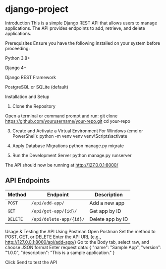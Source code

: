# django-project

Introduction
This is a simple Django REST API that allows users to manage applications. The API provides endpoints to add, retrieve, and delete applications.

Prerequisites
Ensure you have the following installed on your system before proceeding:

Python 3.8+

Django 4+

Django REST Framework

PostgreSQL or SQLite (default)


Installation and Setup

1. Clone the Repository

Open a terminal or command prompt and run:
git clone https://github.com/yourusername/your-repo.git
cd your-repo

3. Create and Activate a Virtual Environment
For Windows (cmd or PowerShell):
python -m venv venv
venv\Scripts\activate

4. Apply Database Migrations
python manage.py migrate

5. Run the Development Server
python manage.py runserver

The API should now be running at http://127.0.0.1:8000/

## API Endpoints
| Method  | Endpoint               | Description            |
|---------|------------------------|------------------------|
| `POST`  | `/api/add-app/`        | Add a new app          |
| `GET`   | `/api/get-app/{id}/`   | Get app by ID         |
| `DELETE`| `/api/delete-app/{id}/` | Delete app by ID      |


Usage & Testing the API
Using Postman
Open Postman
Set the method to POST, GET, or DELETE
Enter the API URL (e.g., http://127.0.0.1:8000/api/add-app/)
Go to the Body tab, select raw, and choose JSON format
Enter request data:
{
    "name": "Sample App",
    "version": "1.0.0",
    "description": "This is a sample application."
}

Click Send to test the API
